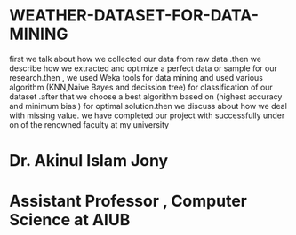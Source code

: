 # WEATHER-DATASET-FOR-DATA-MINING
 
first we talk about how we collected our data from raw data .then we describe how we extracted and optimize a perfect data or sample for our research.then ,
we used Weka tools for data mining and used various algorithm (KNN,Naive Bayes and decission tree) for classification  of our dataset .after that we  choose a best algorithm based on (highest accuracy and minimum bias ) for optimal solution.then we discuss about how we deal with missing value.
we have  completed  our project with successfully under on of the renowned faculty at my university

# Dr. Akinul Islam Jony
 # Assistant Professor , Computer Science at AIUB

 
